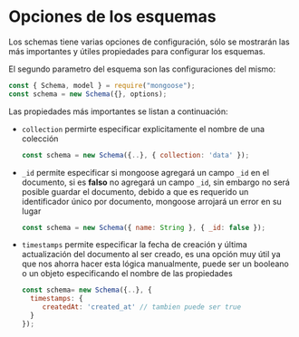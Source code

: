 # Opciones de los esquemas

Los schemas tiene varias opciones de configuración, sólo se mostrarán las más importantes y útiles propiedades para configurar los esquemas.

El segundo parametro del esquema son las configuraciones del mismo:

```javascript
const { Schema, model } = require("mongoose");
const schema = new Schema({}, options);
```

Las propiedades más importantes se listan a continuación:

- ``collection`` permirte especificar explicitamente el nombre de una colección
  
  ```javascript
  const schema = new Schema({..}, { collection: 'data' });
  ```

- ``_id`` permite especificar si mongoose agregará un campo ``_id`` en el documento, si es **falso** no agregará un campo ``_id``, sin embargo no será posible guardar el documento, debido a que es requerido un identificador único por documento, mongoose arrojará un error en su lugar
  
  ```javascript
  const schema = new Schema({ name: String }, { _id: false });
  
  ```

- ``timestamps`` permite especificar la fecha de creación y última actualización del documento al ser creado, es una opción muy útil ya que nos ahorra hacer esta lógica manualmente, puede ser un booleano o un objeto especificando el nombre de las propiedades
  
  ```javascript
  const schema= new Schema({..}, { 
    timestamps: { 
       createdAt: 'created_at' // tambien puede ser true
    }
  });
  
  
  ```
